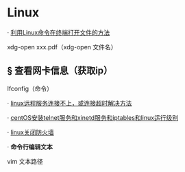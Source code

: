 
# **Linux**

· [利用Linux命令在终端打开文件的方法](https://blog.csdn.net/liweiminlining/article/details/51497866)

 xdg-open xxx.pdf（xdg-open 文件名）

## § **查看网卡信息（获取ip）**

 Ifconfig（命令）

· [linux远程服务连接不上，或连接超时解决方法](https://www.cnblogs.com/mnn5/p/6913606.html)

· [centOS安装telnet服务和xinetd服务和iptables和linux运行级别](https://blog.csdn.net/typa01_kk/article/details/46604967)

· [linux关闭防火墙](https://www.cnblogs.com/qstudy/p/Linux.html)

· **命令行编辑文本**

 vim 文本路径